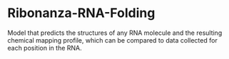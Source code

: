 # Ribonanza-RNA-Folding
Model that predicts the structures of any RNA molecule and the resulting chemical mapping profile, which can be compared to data collected for each position in the RNA.
